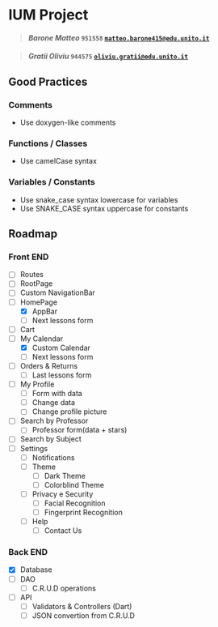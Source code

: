 # IUM Project

> #### *Barone Matteo* `951558` <a href="mailto:matteo.barone415@edu.unito.it">`matteo.barone415@edu.unito.it`</a>

> #### *Gratii Oliviu* `944575` <a href="mailto:oliviu.gratii@edu.unito.it">`oliviu.gratii@edu.unito.it`</a>

## Good Practices
### Comments
- Use doxygen-like comments

### Functions / Classes
- Use camelCase syntax

### Variables / Constants
- Use snake_case syntax lowercase for variables
- Use SNAKE_CASE syntax uppercase for constants


## Roadmap
### Front END

- [ ] Routes
- [ ] RootPage
 - [ ] Custom NavigationBar
- [ ] HomePage
  - [X] AppBar 
  - [ ] Next lessons form
- [ ] Cart
- [ ] My Calendar
  - [X] Custom Calendar
  - [ ] Next lessons form
- [ ] Orders & Returns
  - [ ] Last lessons form
- [ ] My Profile
  - [ ] Form with data
  - [ ] Change data
  - [ ] Change profile picture
- [ ] Search by Professor
  - [ ] Professor form(data + stars)
- [ ] Search by Subject
- [ ] Settings
  - [ ] Notifications
  - [ ] Theme
    - [ ] Dark Theme
    - [ ] Colorblind Theme
  - [ ] Privacy e Security
    - [ ] Facial Recognition
    - [ ] Fingerprint Recognition
  - [ ] Help
    - [ ] Contact Us
  
### Back END

- [X] Database
- [ ] DAO
  - [ ] C.R.U.D operations
- [ ] API
  - [ ] Validators & Controllers (Dart) 
  - [ ] JSON convertion from C.R.U.D
